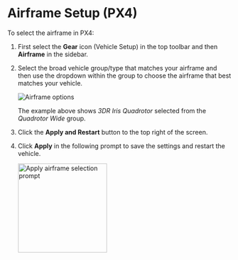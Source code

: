 # Airframe Setup (PX4)

To select the airframe in PX4:

1. First select the **Gear** icon (Vehicle Setup) in the top toolbar and then **Airframe** in the sidebar.
1. Select the broad vehicle group/type that matches your airframe and then use the dropdown within the group to choose the airframe that best matches your vehicle. 
   
   ![Airframe options](../../assets/setup/airframe_px4.jpg)
   
   The example above shows *3DR Iris Quadrotor* selected from the *Quadrotor Wide* group.

1. Click the **Apply and Restart** button to the top right of the screen.
1. Click **Apply** in the following prompt to save the settings and restart the vehicle.

   <img src="../../assets/setup/airframe_px4_apply_prompt.jpg" width="200px" title="Apply airframe selection prompt" />

